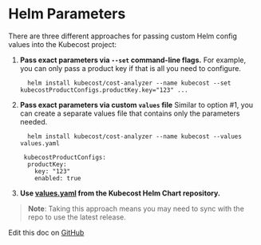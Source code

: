 Helm Parameters
===============

There are three different approaches for passing custom Helm config values into the Kubecost project:  


1. **Pass exact parameters via `--set` command-line flags.** For example, you can only pass a product key if that is all you need to configure.

      ```
        helm install kubecost/cost-analyzer --name kubecost --set kubecostProductConfigs.productKey.key="123" ...
      ```
  
2. **Pass exact parameters via custom `values` file** Similar to option #1, you can create a separate values file that contains only the parameters needed. 

      ```
        helm install kubecost/cost-analyzer --name kubecost --values values.yaml
      ```

      ```
       kubecostProductConfigs:
        productKey: 
          key: "123"
          enabled: true
      ```

3. **Use [values.yaml](https://github.com/kubecost/cost-analyzer-helm-chart/blob/master/cost-analyzer/values.yaml) from the Kubecost Helm Chart repository.** 

> **Note**: Taking this approach means you may need to sync with the repo to use the latest release. 

Edit this doc on [GitHub](https://github.com/kubecost/docs/blob/main/helm-install-params.md)

<!--- {"article":"4407601818391","section":"4402815636375","permissiongroup":"1500001277122"} --->
